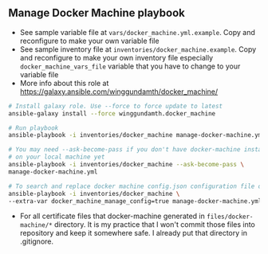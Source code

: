 Manage Docker Machine playbook
---------------------------------------------------------------------------

- See sample variable file at ```vars/docker_machine.yml.example```. Copy and reconfigure to make your own variable file
- See sample inventory file at ```inventories/docker_machine.example```. Copy and reconfigure to make your own inventory file especially ```docker_machine_vars_file``` variable that you have to change to your variable file
- More info about this role at https://galaxy.ansible.com/winggundamth/docker_machine/

```bash
# Install galaxy role. Use --force to force update to latest
ansible-galaxy install --force winggundamth.docker_machine

# Run playbook
ansible-playbook -i inventories/docker_machine manage-docker-machine.yml

# You may need --ask-become-pass if you don't have docker-machine installed
# on your local machine yet
ansible-playbook -i inventories/docker_machine --ask-become-pass \
manage-docker-machine.yml

# To search and replace docker machine config.json configuration file only
ansible-playbook -i inventories/docker_machine \
--extra-var docker_machine_manage_config=true manage-docker-machine.yml
```

- For all certificate files that docker-machine generated in ```files/docker-machine/*``` directory. It is my practice that I won't commit those files into repository and keep it somewhere safe. I already put that directory in .gitignore.
